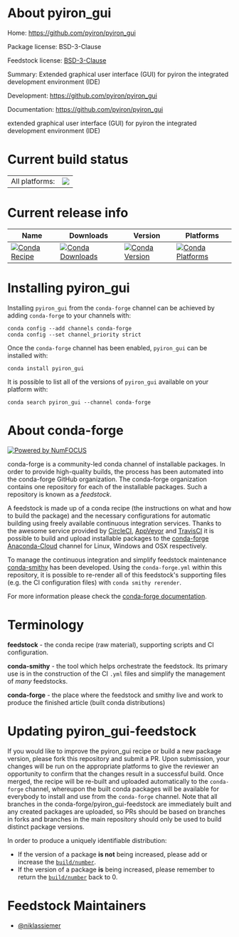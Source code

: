 About pyiron_gui
================

Home: https://github.com/pyiron/pyiron_gui

Package license: BSD-3-Clause

Feedstock license: [BSD-3-Clause](https://github.com/conda-forge/pyiron_gui-feedstock/blob/master/LICENSE.txt)

Summary: Extended graphical user interface (GUI) for pyiron the integrated development environment (IDE)

Development: https://github.com/pyiron/pyiron_gui

Documentation: https://github.com/pyiron/pyiron_gui

extended graphical user interface (GUI) for pyiron the integrated development environment (IDE)


Current build status
====================


<table><tr><td>All platforms:</td>
    <td>
      <a href="https://dev.azure.com/conda-forge/feedstock-builds/_build/latest?definitionId=12777&branchName=master">
        <img src="https://dev.azure.com/conda-forge/feedstock-builds/_apis/build/status/pyiron_gui-feedstock?branchName=master">
      </a>
    </td>
  </tr>
</table>

Current release info
====================

| Name | Downloads | Version | Platforms |
| --- | --- | --- | --- |
| [![Conda Recipe](https://img.shields.io/badge/recipe-pyiron_gui-green.svg)](https://anaconda.org/conda-forge/pyiron_gui) | [![Conda Downloads](https://img.shields.io/conda/dn/conda-forge/pyiron_gui.svg)](https://anaconda.org/conda-forge/pyiron_gui) | [![Conda Version](https://img.shields.io/conda/vn/conda-forge/pyiron_gui.svg)](https://anaconda.org/conda-forge/pyiron_gui) | [![Conda Platforms](https://img.shields.io/conda/pn/conda-forge/pyiron_gui.svg)](https://anaconda.org/conda-forge/pyiron_gui) |

Installing pyiron_gui
=====================

Installing `pyiron_gui` from the `conda-forge` channel can be achieved by adding `conda-forge` to your channels with:

```
conda config --add channels conda-forge
conda config --set channel_priority strict
```

Once the `conda-forge` channel has been enabled, `pyiron_gui` can be installed with:

```
conda install pyiron_gui
```

It is possible to list all of the versions of `pyiron_gui` available on your platform with:

```
conda search pyiron_gui --channel conda-forge
```


About conda-forge
=================

[![Powered by NumFOCUS](https://img.shields.io/badge/powered%20by-NumFOCUS-orange.svg?style=flat&colorA=E1523D&colorB=007D8A)](http://numfocus.org)

conda-forge is a community-led conda channel of installable packages.
In order to provide high-quality builds, the process has been automated into the
conda-forge GitHub organization. The conda-forge organization contains one repository
for each of the installable packages. Such a repository is known as a *feedstock*.

A feedstock is made up of a conda recipe (the instructions on what and how to build
the package) and the necessary configurations for automatic building using freely
available continuous integration services. Thanks to the awesome service provided by
[CircleCI](https://circleci.com/), [AppVeyor](https://www.appveyor.com/)
and [TravisCI](https://travis-ci.com/) it is possible to build and upload installable
packages to the [conda-forge](https://anaconda.org/conda-forge)
[Anaconda-Cloud](https://anaconda.org/) channel for Linux, Windows and OSX respectively.

To manage the continuous integration and simplify feedstock maintenance
[conda-smithy](https://github.com/conda-forge/conda-smithy) has been developed.
Using the ``conda-forge.yml`` within this repository, it is possible to re-render all of
this feedstock's supporting files (e.g. the CI configuration files) with ``conda smithy rerender``.

For more information please check the [conda-forge documentation](https://conda-forge.org/docs/).

Terminology
===========

**feedstock** - the conda recipe (raw material), supporting scripts and CI configuration.

**conda-smithy** - the tool which helps orchestrate the feedstock.
                   Its primary use is in the construction of the CI ``.yml`` files
                   and simplify the management of *many* feedstocks.

**conda-forge** - the place where the feedstock and smithy live and work to
                  produce the finished article (built conda distributions)


Updating pyiron_gui-feedstock
=============================

If you would like to improve the pyiron_gui recipe or build a new
package version, please fork this repository and submit a PR. Upon submission,
your changes will be run on the appropriate platforms to give the reviewer an
opportunity to confirm that the changes result in a successful build. Once
merged, the recipe will be re-built and uploaded automatically to the
`conda-forge` channel, whereupon the built conda packages will be available for
everybody to install and use from the `conda-forge` channel.
Note that all branches in the conda-forge/pyiron_gui-feedstock are
immediately built and any created packages are uploaded, so PRs should be based
on branches in forks and branches in the main repository should only be used to
build distinct package versions.

In order to produce a uniquely identifiable distribution:
 * If the version of a package **is not** being increased, please add or increase
   the [``build/number``](https://docs.conda.io/projects/conda-build/en/latest/resources/define-metadata.html#build-number-and-string).
 * If the version of a package **is** being increased, please remember to return
   the [``build/number``](https://docs.conda.io/projects/conda-build/en/latest/resources/define-metadata.html#build-number-and-string)
   back to 0.

Feedstock Maintainers
=====================

* [@niklassiemer](https://github.com/niklassiemer/)

